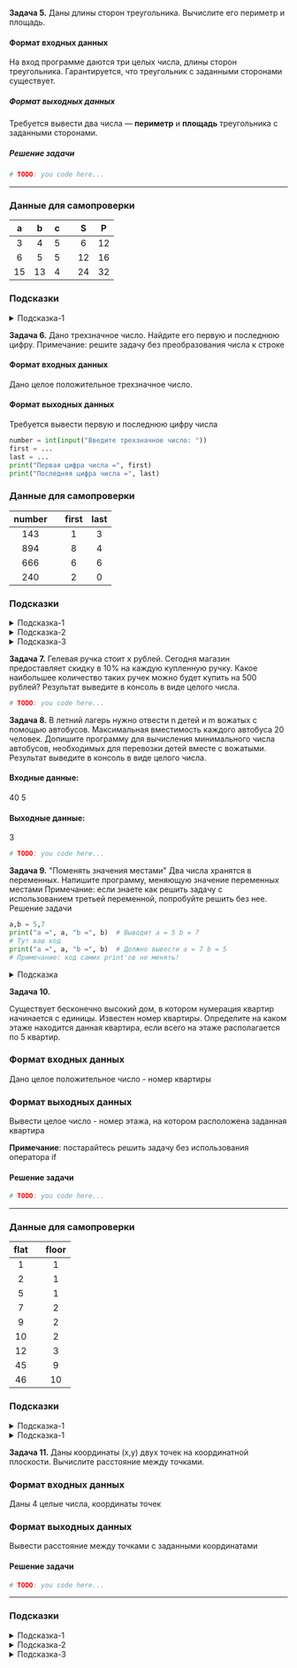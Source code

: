 

__Задача 5.__ Даны длины сторон треугольника. Вычислите его периметр и площадь.

#### Формат входных данных

На вход программе даются три целых числа, длины сторон треугольника.
Гарантируется, что треугольник с заданными сторонами существует.

##### Формат выходных данных

Требуется вывести два числа — **периметр** и **площадь** треугольника с заданными сторонами.

##### Решение задачи

```python
# TODO: you code here...
```

---

### Данные для самопроверки
|   a   |   b   |   c   |   |   S    |   P   |
| :---: | :---: | :---: |---|  :---: | :---: |
|   3   |   4   |   5   |   |    6   |   12  |
|   6   |   5   |   5   |   |   12   |   16  |
|   15  |   13  |   4   |   |   24   |   32  |
### Подсказки

<details>
<summary>Подсказка-1</summary>
Для расчета площади треугольника воспользуйтесь "формулой Герона"
</details>



__Задача 6.__  Дано трехзначное число. Найдите его первую и последнюю цифру.
Примечание: решите задачу без преобразования числа к строке

#### Формат входных данных
Дано целое положительное трехзначное число.
#### Формат выходных данных
Требуется вывести первую и последнюю цифру числа

```python
number = int(input("Введите трехзначное число: "))
first = ...
last = ...
print("Первая цифра числа =", first)
print("Последняя цифра числа =", last)
```
### Данные для самопроверки
|  number  | |   first   |  last    |
| :---: | ---| :---: | :---: |
|   143   | |   1  |   3  |
|   894   | |   8  |   4  |
|   666  |  |   6  |   6  |
|   240  |  |   2  |   0  |

### Подсказки

<details>
<summary>Подсказка-1</summary>
Воспользуйтесь операцией %(остаток от деления) и //(целочисленное деление)
</details>

<details>
<summary>Подсказка-2</summary>
Посмотрите результаты выражений(например, в <i>python-shell</i>): <br>
<b>12 % 10</b> <br>
<b>45 % 10</b> <br>
<b>237 % 10</b> <br>
<b>237 % 100</b> <br>
</details>

<details>
<summary>Подсказка-3</summary>
Посмотрите результаты выражений(например, в <i>python-shell</i>): <br>
<b>69 // 10</b> <br>
<b>1234 // 10</b> <br>
<b>1234 // 100</b> <br>
<b>1234 // 1000</b> <br>
</details>

__Задача 7.__ Гелевая ручка стоит x рублей. Сегодня магазин предоставляет скидку в 10% на каждую купленную ручку. Какое наибольшее количество таких ручек можно будет купить на 500 рублей? Результат выведите в консоль в виде целого числа.

```python
# TODO: you code here...
```

__Задача 8.__ В летний лагерь нужно отвести n детей и m вожатых с помощью автобусов. Максимальная вместимость каждого автобуса 20 человек.
Допишите программу для вычисления минимального числа автобусов, необходимых для перевозки детей вместе с вожатыми. Результат выведите в консоль в виде целого числа.
#### Входные данные:
40 5
#### Выходные данные:
3

```python
# TODO: you code here...
```

__Задача 9.__ "Поменять значения местами"
Два числа хранятся в переменных. Напишите программу, меняющую значение переменных местами
Примечание: если знаете как решить задачу с использованием третьей переменной, попробуйте решить без нее.
Решение задачи

```python
a,b = 5,7
print("a =", a, "b =", b)  # Выводит a = 5 b = 7
# Тут ваш код
print("a =", a, "b =", b)  # Должно вывести a = 7 b = 5
# Примечание: код самих print'ов не менять!
```


<details>
<summary>Подсказка</summary>
Сначала решите задачу, используя дополнительную переменную. Затем попробуйте решить задачу, без использование третьей переменной.
</details>



__Задача 10.__

Существует бесконечно высокий дом, в котором нумерация квартир начинается с единицы. Известен номер квартиры. Определите на каком этаже находится данная квартира, если всего на этаже располагается по 5 квартир.

### Формат входных данных

Дано целое положительное число - номер квартиры

### Формат выходных данных

Вывести целое число - номер этажа, на котором расположена заданная квартира

**Примечание**: постарайтесь решить задачу без использования оператора if

#### Решение задачи

```python
# TODO: you code here...
```

---

### Данные для самопроверки
|   flat   | | floor    |
| :---: |---| :---: |
|   1   |   |   1   |
|   2   |   |   1   |
|   5   |   |   1   |
|   7   |   |   2   |
|   9   |   |   2   |
|   10   |  |   2   |
|   12   |  |   3   |
|   45   |  |   9   |
|   46   |  |   10   |
### Подсказки

<details>
<summary>Подсказка-1</summary>
Нарисуйте схему дома, пропишите квартиры на первых пяти этажах. <br>
Попробуйте найти закономерность(формулу) между номером квартиры и этажом.
</details>

<details>
<summary>Подсказка-1</summary>
Уверяю вас, задача решается теми инструментами, что мы изучили. <br>
Но! Не стесняйтесь гуглить. Если вам нужен какой-то дополнительный инструмент питона, а вы его не знаете - найдите.
</details>


__Задача 11.__ Даны координаты (x,y) двух точек на координатной плоскости. Вычислите расстояние между точками.

### Формат входных данных

Даны 4 целые числа, координаты точек

### Формат выходных данных

Вывести расстояние между точками с заданными координатами

#### Решение задачи

```python
# TODO: you code here...
```

---

### Подсказки

<details>
<summary>Подсказка-1</summary>
Формулу расстояния между двумя точками можно легко найти в гугле
</details>

<details>
<summary>Подсказка-2</summary>
Для вычисления квадратного корня можно возвести в степень 0.5 <br>
Пример: n ** 0.5
</details>

<details>
<summary>Подсказка-3</summary>
Для проверки результата можете воспользоваться <a href="https://ru.onlinemschool.com/math/assistance/cartesian_coordinate/p_length/">онлайн калькулятором</a>
</details>